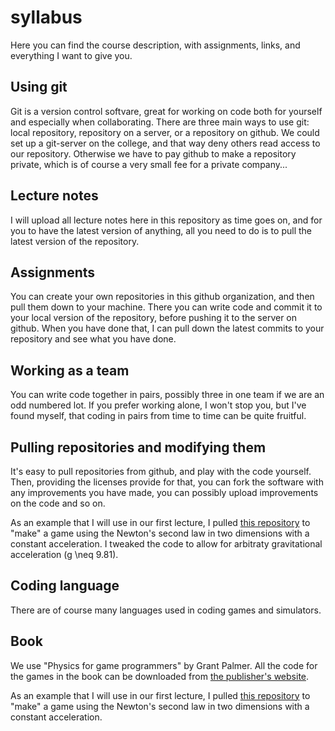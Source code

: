# syllabus
Here you can find the course description, with assignments, links, and everything I want to give you.

## Using git
Git is a version control softvare, great for working on code both for yourself and especially when collaborating. There are three main ways to use git: local repository, repository on a server, or a repository on github. We could set up a git-server on the college, and that way deny others read access to our repository. Otherwise we have to pay github to make a repository private, which is of course a very small fee for a private company...

## Lecture notes
I will  upload all lecture notes here in this repository as time goes on, and for you to have the latest version of anything, all you need to do is to pull the latest version of the repository.

## Assignments
You can create your own repositories in this github organization, and then pull them down to your machine. There you can write code and commit it to your local version of the repository, before pushing it to the server on github. When you have done that, I can pull down the latest commits to your repository and see what you have done.

## Working as a team
You can write code together in pairs, possibly three in one team if we are an odd numbered lot. If you prefer working alone, I won't stop you, but I've found myself, that coding in pairs from time to time can be quite fruitful.


## Pulling repositories and modifying them
It's easy to pull repositories from github, and play with the code yourself. Then, providing the licenses provide for that, you can fork the software with any improvements you have made, you can possibly upload improvements on the code and so on.


As an example that I will use in our first lecture, I pulled [this repository](https://github.com/allanino/BallisticGame) to "make" a game using the Newton's second law in two dimensions with a constant acceleration. I tweaked the code to allow for arbitraty gravitational acceleration (g \neq 9.81).

## Coding language
There are of course many languages used in coding games and simulators.

## Book

We use "Physics for game programmers" by Grant Palmer. All the code for the games in the book can be downloaded from [the publisher's website](http://www.apress.com/9781590594728?gtmf=s).

As an example that I will use in our first lecture, I pulled [this repository](https://github.com/allanino/BallisticGame) to "make" a game using the Newton's second law in two dimensions with a constant acceleration.

